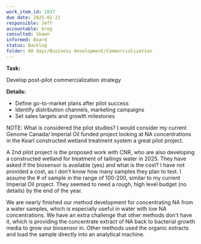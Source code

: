 ```yaml
---
work_item_id: 1037
due date: 2025-02-21
responsible: Jeff
accountable: Greg
consulted: Shawn
informed: Board
status: Backlog
folder: 90 days/Business development/Commercialization
---
```


**Task:**

Develop post-pilot commercialization strategy

**Details:**

- Define go-to-market plans after pilot success
- Identify distribution channels, marketing campaigns
- Set sales targets and growth milestones


NOTE: What is considered the pilot studies? I would consider my current Genome Canada/ Imperial Oil funded project looking at NA concentrations in the Kearl constructed wetland treatment system a great pilot project. 

A 2nd pilot project is the proposed work with CNR, who are also developing a constructed wetland for treatment of tailings water in 2025. They have asked if the biosensor is available (yes) and what is the cost? I have not provided a cost, as I don't know how many samples they plan to test. I assume the # of sample in the range of 100-200, similar to my current Imperial Oil project. They seemed to need a rough, high level budget (no details) by the end of the year.

We are nearly finished our method development for concentrating NA from a water samples, which is especially useful in water with low NA concentrations. We have an extra challenge that other methods don't have it, which is providing the concentrate extract of NA back to bacterial growth media to grow our biosensor in. Other methods used the organic extracts and load the sample directly into an analytical machine.